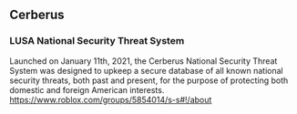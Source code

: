 ## Cerberus
### LUSA National Security Threat System
Launched on January 11th, 2021, the Cerberus National Security Threat System was designed to upkeep a secure database of all known national security threats, both past and present, for the purpose of protecting both domestic and foreign American interests.
https://www.roblox.com/groups/5854014/s-s#!/about

